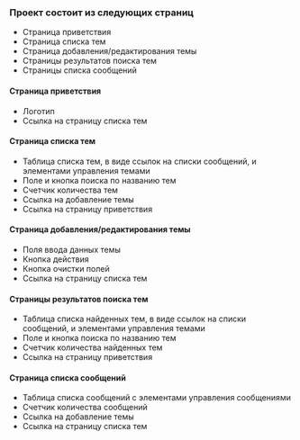 ### Проект состоит из следующих страниц ###
  * Страница приветствия
  * Страница списка тем
  * Страница добавления/редактирования темы
  * Страницы результатов поиска тем
  * Страницы списка сообщений

#### Страница приветствия ####
  * Логотип
  * Ссылка на страницу списка тем

#### Страница списка тем ####
  * Таблица списка тем, в виде ссылок на списки сообщений, и элементами управления темами
  * Поле и кнопка поиска по названию тем
  * Счетчик количества тем
  * Ссылка на добавление темы
  * Ссылка на страницу приветствия

#### Страница добавления/редактирования темы ####
  * Поля ввода данных темы
  * Кнопка действия
  * Кнопка очистки полей
  * Ссылка на страницу списка тем

#### Страницы результатов поиска тем ####
  * Таблица списка найденных тем, в виде ссылок на списки сообщений, и элементами управления темами
  * Поле и кнопка поиска по названию тем
  * Счетчик количества найденных тем
  * Ссылка на страницу приветствия

#### Страница списка сообщений ####
  * Таблица списка сообщений с элементами управления сообщениями
  * Счетчик количества сообщений
  * Ссылка на добавление темы
  * Ссылка на страницу списка тем